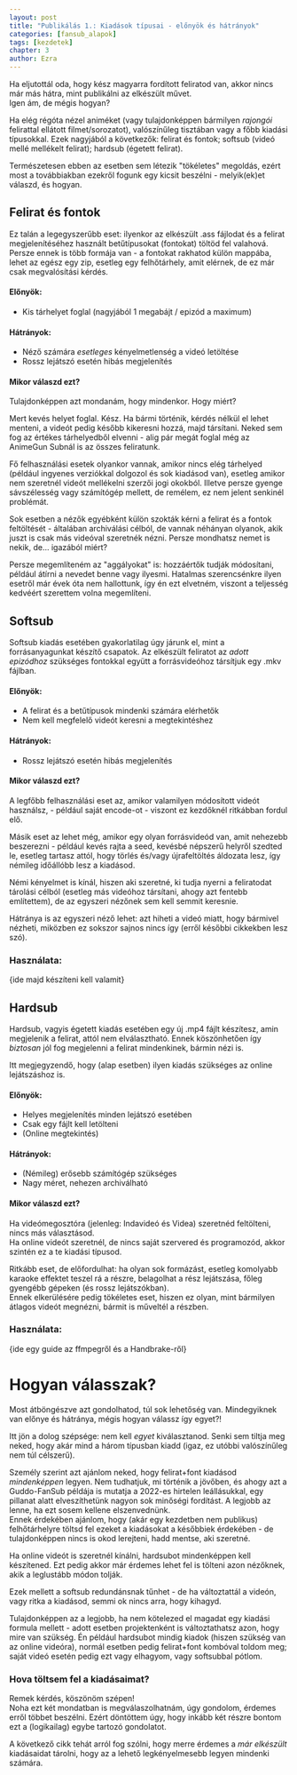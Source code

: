 ```yaml
---
layout: post
title: "Publikálás 1.: Kiadások típusai - előnyök és hátrányok"
categories: [fansub_alapok]
tags: [kezdetek]
chapter: 3
author: Ezra
---
```


Ha eljutottál oda, hogy kész magyarra fordított feliratod van, akkor nincs már más hátra, mint publikálni az elkészült művet.  
Igen ám, de mégis hogyan?

Ha elég régóta nézel animéket (vagy tulajdonképpen bármilyen *rajongói* felirattal ellátott filmet/sorozatot), valószínűleg tisztában vagy a főbb kiadási típusokkal.
Ezek nagyjából a következők: felirat és fontok; softsub (videó mellé mellékelt felirat); hardsub (égetett felirat).

Természetesen ebben az esetben sem létezik "tökéletes" megoldás, ezért most a továbbiakban ezekről fogunk egy kicsit beszélni - melyik(ek)et válaszd, és hogyan.


## Felirat és fontok
Ez talán a legegyszerűbb eset: ilyenkor az elkészült .ass fájlodat és a felirat megjelenítéséhez használt betűtípusokat (fontokat) töltöd fel valahová.  
Persze ennek is több formája van - a fontokat rakhatod külön mappába, lehet az egész egy zip, esetleg egy felhőtárhely, amit elérnek, de ez már csak megvalósítási kérdés.

#### Előnyök:
- Kis tárhelyet foglal (nagyjából 1 megabájt / epizód a maximum)

#### Hátrányok:
- Néző számára *esetleges* kényelmetlenség a videó letöltése
- Rossz lejátszó esetén hibás megjelenítés

#### Mikor válaszd ezt?
Tulajdonképpen azt mondanám, hogy mindenkor. Hogy miért?

Mert kevés helyet foglal. Kész. Ha bármi történik, kérdés nélkül el lehet menteni, a videót pedig később kikeresni hozzá, majd társítani. Neked sem fog az értékes tárhelyedből elvenni - alig pár megát foglal még az AnimeGun Subnál is az összes feliratunk.

Fő felhasználási esetek olyankor vannak, amikor nincs elég tárhelyed (például ingyenes verziókkal dolgozol és sok kiadásod van), esetleg amikor nem szeretnél videót mellékelni szerzői jogi okokból.
Illetve persze gyenge sávszélesség vagy számítógép mellett, de remélem, ez nem jelent senkinél problémát.

Sok esetben a nézők egyébként külön szokták kérni a felirat és a fontok feltöltését - általában archiválási célból, de vannak néhányan olyanok, akik juszt is csak más videóval szeretnék nézni.
Persze mondhatsz nemet is nekik, de... igazából miért?

Persze megemlíteném az "aggályokat" is: hozzáértők tudják módosítani, például átírni a nevedet benne vagy ilyesmi.
Hatalmas szerencsénkre ilyen esetről már évek óta nem hallottunk, így én ezt elvetném, viszont a teljesség kedvéért szerettem volna megemlíteni.


## Softsub
Softsub kiadás esetében gyakorlatilag úgy járunk el, mint a forrásanyagunkat készítő csapatok. Az elkészült feliratot az *adott epizódhoz* szükséges fontokkal együtt a forrásvideóhoz társítjuk egy .mkv fájlban.

#### Előnyök:
- A felirat és a betűtípusok mindenki számára elérhetők
- Nem kell megfelelő videót keresni a megtekintéshez

#### Hátrányok:
- Rossz lejátszó esetén hibás megjelenítés

#### Mikor válaszd ezt?
A legfőbb felhasználási eset az, amikor valamilyen módosított videót használsz, - például saját encode-ot - viszont ez kezdőknél ritkábban fordul elő.

Másik eset az lehet még, amikor egy olyan forrásvideód van, amit nehezebb beszerezni - például kevés rajta a seed, kevésbé népszerű helyről szedted le,
esetleg tartasz attól, hogy törlés és/vagy újrafeltöltés áldozata lesz, így némileg időállóbb lesz a kiadásod.

Némi kényelmet is kínál, hiszen aki szeretné, ki tudja nyerni a feliratodat tárolási célból (esetleg más videóhoz társítani, ahogy azt fentebb említettem), de az egyszeri nézőnek sem kell semmit keresnie.

Hátránya is az egyszeri néző lehet: azt hiheti a videó miatt, hogy bármivel nézheti, miközben ez sokszor sajnos nincs így (erről későbbi cikkekben lesz szó).

### Használata:
{ide majd készíteni kell valamit}


## Hardsub
Hardsub, vagyis égetett kiadás esetében egy új .mp4 fájlt készítesz, amin megjelenik a felirat, attól nem elválasztható. Ennek köszönhetően így *biztosan* jól fog megjelenni a felirat mindenkinek, bármin nézi is.

Itt megjegyzendő, hogy (alap esetben) ilyen kiadás szükséges az online lejátszáshoz is.

#### Előnyök:
- Helyes megjelenítés minden lejátszó esetében
- Csak egy fájlt kell letölteni
- (Online megtekintés)

#### Hátrányok:
- (Némileg) erősebb számítógép szükséges
- Nagy méret, nehezen archiválható

#### Mikor válaszd ezt?
Ha videómegosztóra (jelenleg: Indavideó és Videa) szeretnéd feltölteni, nincs más választásod.  
Ha online videót szeretnél, de nincs saját szervered és programozód, akkor szintén ez a te kiadási típusod.

Ritkább eset, de előfordulhat: ha olyan sok formázást, esetleg komolyabb karaoke effektet teszel rá a részre, belagolhat a rész lejátszása, főleg gyengébb gépeken (és rossz lejátszókban).  
Ennek elkerülésére pedig tökéletes eset, hiszen ez olyan, mint bármilyen átlagos videót megnézni, bármit is műveltél a részben.

### Használata:
{ide egy guide az ffmpegről és a Handbrake-ről}


# Hogyan válasszak?
Most átböngészve azt gondolhatod, túl sok lehetőség van. Mindegyiknek van előnye és hátránya, mégis hogyan válassz így egyet?!

Itt jön a dolog szépsége: nem kell *egyet* kiválasztanod. Senki sem tiltja meg neked, hogy akár mind a három típusban kiadd (igaz, ez utóbbi valószínűleg nem túl célszerű).

Személy szerint azt ajánlom neked, hogy felirat+font kiadásod *mindenképpen* legyen. Nem tudhatjuk, mi történik a jövőben, és ahogy azt a Guddo-FanSub példája is mutatja a 2022-es hirtelen leállásukkal,
egy pillanat alatt elveszíthetünk nagyon sok minőségi fordítást. A legjobb az lenne, ha ezt sosem kellene elszenvednünk.  
Ennek érdekében ajánlom, hogy (akár egy kezdetben nem publikus) felhőtárhelyre töltsd fel ezeket a kiadásokat a későbbiek érdekében - de tulajdonképpen nincs is okod lerejteni, hadd mentse, aki szeretné.

Ha online videót is szeretnél kínálni, hardsubot mindenképpen kell készítened. Ezt pedig akkor már érdemes lehet fel is tölteni azon nézőknek, akik a leglustább módon tolják.

Ezek mellett a softsub redundánsnak tűnhet - de ha változtattál a videón, vagy ritka a kiadásod, semmi ok nincs arra, hogy kihagyd.

Tulajdonképpen az a legjobb, ha nem kötelezed el magadat egy kiadási formula mellett - adott esetben projektenként is változtathatsz azon, hogy mire van szükség.
Én például hardsubot mindig kiadok (hiszen szükség van az online videóra), normál esetben pedig felirat+font kombóval toldom meg; saját videó esetén pedig ezt vagy elhagyom, vagy softsubbal pótlom.

### Hova töltsem fel a kiadásaimat?
Remek kérdés, köszönöm szépen!  
Noha ezt két mondatban is megválaszolhatnám, úgy gondolom, érdemes erről többet beszélni. Ezért döntöttem úgy, hogy inkább két részre bontom ezt a (logikailag) egybe tartozó gondolatot.

A következő cikk tehát arról fog szólni, hogy merre érdemes a *már elkészült* kiadásaidat tárolni, hogy az a lehető legkényelmesebb legyen mindenki számára.